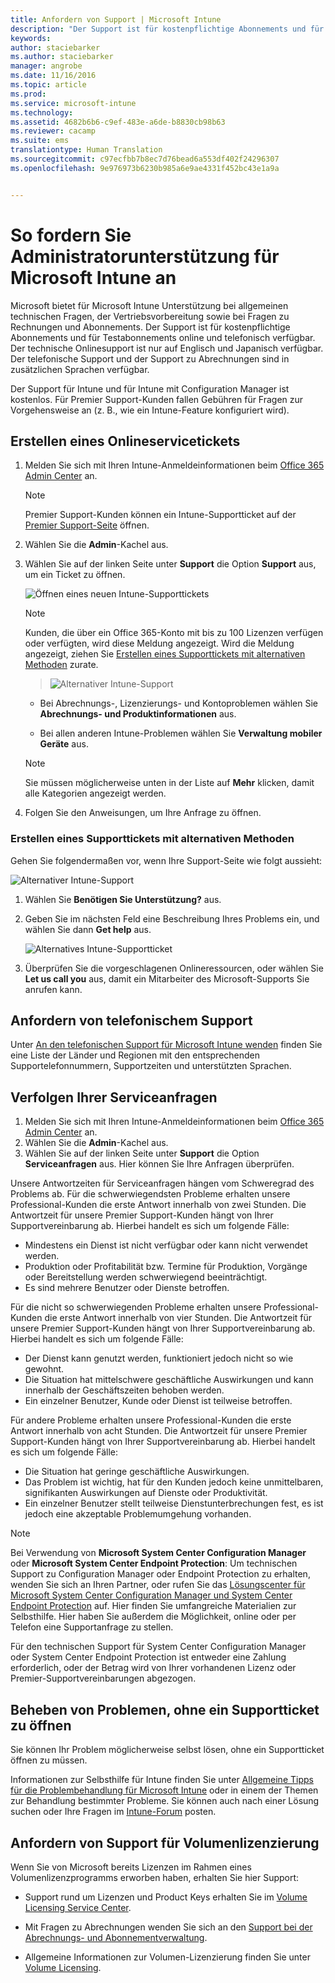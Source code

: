 ```yaml
---
title: Anfordern von Support | Microsoft Intune
description: "Der Support ist für kostenpflichtige Abonnements und für Testabonnements online und telefonisch verfügbar."
keywords: 
author: staciebarker
ms.author: staciebarker
manager: angrobe
ms.date: 11/16/2016
ms.topic: article
ms.prod: 
ms.service: microsoft-intune
ms.technology: 
ms.assetid: 4682b6b6-c9ef-483e-a6de-b8830cb98b63
ms.reviewer: cacamp
ms.suite: ems
translationtype: Human Translation
ms.sourcegitcommit: c97ecfbb7b8ec7d76bead6a553df402f24296307
ms.openlocfilehash: 9e976973b6230b985a6e9ae4331f452bc43e1a9a


---
```


# <a name="how-to-get-admin-support-for-microsoft-intune"></a>So fordern Sie Administratorunterstützung für Microsoft Intune an

Microsoft bietet für Microsoft Intune Unterstützung bei allgemeinen technischen Fragen, der Vertriebsvorbereitung sowie bei Fragen zu Rechnungen und Abonnements. Der Support ist für kostenpflichtige Abonnements und für Testabonnements online und telefonisch verfügbar. Der technische Onlinesupport ist nur auf Englisch und Japanisch verfügbar. Der telefonische Support und der Support zu Abrechnungen sind in zusätzlichen Sprachen verfügbar.

Der Support für Intune und für Intune mit Configuration Manager ist kostenlos. Für Premier Support-Kunden fallen Gebühren für Fragen zur Vorgehensweise an (z. B., wie ein Intune-Feature konfiguriert wird).

## <a name="create-an-online-service-ticket"></a>Erstellen eines Onlineservicetickets

1.  Melden Sie sich mit Ihren Intune-Anmeldeinformationen beim [Office 365 Admin Center](https://portal.office.com) an.
    >[!NOTE]
    >
    >Premier Support-Kunden können ein Intune-Supportticket auf der [Premier Support-Seite](https://support.microsoft.com/en-us/premier/contacts) öffnen.

2.  Wählen Sie die **Admin**-Kachel aus.
3.  Wählen Sie auf der linken Seite unter **Support** die Option **Support** aus, um ein Ticket zu öffnen.

    ![Öffnen eines neuen Intune-Supporttickets](../media/support-open-ticket.png)

    >[!NOTE]
    >  Kunden, die über ein Office 365-Konto mit bis zu 100 Lizenzen verfügen oder verfügten, wird diese Meldung angezeigt. Wird die Meldung angezeigt, ziehen Sie [Erstellen eines Supporttickets mit alternativen Methoden](#create-a-support-ticket-with-alternate-methods) zurate.

    > ![Alternativer Intune-Support](../media/alternate-support-ui.png)

    -   Bei Abrechnungs-, Lizenzierungs- und Kontoproblemen wählen Sie **Abrechnungs- und Produktinformationen** aus.

    -   Bei allen anderen Intune-Problemen wählen Sie **Verwaltung mobiler Geräte** aus.

    > [!NOTE]
    > Sie müssen möglicherweise unten in der Liste auf **Mehr** klicken, damit alle Kategorien angezeigt werden.

3.  Folgen Sie den Anweisungen, um Ihre Anfrage zu öffnen.

### <a name="create-a-support-ticket-with-alternate-methods"></a>Erstellen eines Supporttickets mit alternativen Methoden

Gehen Sie folgendermaßen vor, wenn Ihre Support-Seite wie folgt aussieht:

![Alternativer Intune-Support](../media/alternate-support-ui.png)


1. Wählen Sie **Benötigen Sie Unterstützung?** aus.
2. Geben Sie im nächsten Feld eine Beschreibung Ihres Problems ein, und wählen Sie dann **Get help** aus.

    ![Alternatives Intune-Supportticket](../media/support-need-help.png)

3. Überprüfen Sie die vorgeschlagenen Onlineressourcen, oder wählen Sie **Let us call you** aus, damit ein Mitarbeiter des Microsoft-Supports Sie anrufen kann.

## <a name="get-phone-support"></a>Anfordern von telefonischem Support
Unter [An den telefonischen Support für Microsoft Intune wenden](contact-assisted-phone-support-for-microsoft-intune.md) finden Sie eine Liste der Länder und Regionen mit den entsprechenden Supportelefonnummern, Supportzeiten und unterstützten Sprachen.

## <a name="track-your-service-requests"></a>Verfolgen Ihrer Serviceanfragen
1.  Melden Sie sich mit Ihren Intune-Anmeldeinformationen beim [Office 365 Admin Center](https://portal.office.com) an.
2.  Wählen Sie die **Admin**-Kachel aus.
3.  Wählen Sie auf der linken Seite unter **Support** die Option **Serviceanfragen** aus. Hier können Sie Ihre Anfragen überprüfen.

Unsere Antwortzeiten für Serviceanfragen hängen vom Schweregrad des Problems ab. Für die schwerwiegendsten Probleme erhalten unsere Professional-Kunden die erste Antwort innerhalb von zwei Stunden. Die Antwortzeit für unsere Premier Support-Kunden hängt von Ihrer Supportvereinbarung ab. Hierbei handelt es sich um folgende Fälle:

- Mindestens ein Dienst ist nicht verfügbar oder kann nicht verwendet werden.
- Produktion oder Profitabilität bzw. Termine für Produktion, Vorgänge oder Bereitstellung werden schwerwiegend beeinträchtigt.
- Es sind mehrere Benutzer oder Dienste betroffen.

Für die nicht so schwerwiegenden Probleme erhalten unsere Professional-Kunden die erste Antwort innerhalb von vier Stunden. Die Antwortzeit für unsere Premier Support-Kunden hängt von Ihrer Supportvereinbarung ab.  Hierbei handelt es sich um folgende Fälle:

- Der Dienst kann genutzt werden, funktioniert jedoch nicht so wie gewohnt.
- Die Situation hat mittelschwere geschäftliche Auswirkungen und kann innerhalb der Geschäftszeiten behoben werden.
- Ein einzelner Benutzer, Kunde oder Dienst ist teilweise betroffen.

Für andere Probleme erhalten unsere Professional-Kunden die erste Antwort innerhalb von acht Stunden. Die Antwortzeit für unsere Premier Support-Kunden hängt von Ihrer Supportvereinbarung ab.  Hierbei handelt es sich um folgende Fälle:

- Die Situation hat geringe geschäftliche Auswirkungen.
- Das Problem ist wichtig, hat für den Kunden jedoch keine unmittelbaren, signifikanten Auswirkungen auf Dienste oder Produktivität.
- Ein einzelner Benutzer stellt teilweise Dienstunterbrechungen fest, es ist jedoch eine akzeptable Problemumgehung vorhanden.

> [!NOTE]
> Bei Verwendung von **Microsoft System Center Configuration Manager** oder **Microsoft System Center Endpoint Protection**: Um technischen Support zu Configuration Manager oder Endpoint Protection zu erhalten, wenden Sie sich an Ihren Partner, oder rufen Sie das [Lösungscenter für Microsoft System Center Configuration Manager und System Center Endpoint Protection](http://www.microsoft.com/en-us/server-cloud/products/system-center-2012-r2/resources.aspx) auf. Hier finden Sie umfangreiche Materialien zur Selbsthilfe. Hier haben Sie außerdem die Möglichkeit, online oder per Telefon eine Supportanfrage zu stellen.
>
> Für den technischen Support für System Center Configuration Manager oder System Center Endpoint Protection ist entweder eine Zahlung erforderlich, oder der Betrag wird von Ihrer vorhandenen Lizenz oder Premier-Supportvereinbarungen abgezogen.

## <a name="resolve-issues-without-opening-a-support-ticket"></a>Beheben von Problemen, ohne ein Supportticket zu öffnen

Sie können Ihr Problem möglicherweise selbst lösen, ohne ein Supportticket öffnen zu müssen.

Informationen zur Selbsthilfe für Intune finden Sie unter [Allgemeine Tipps für die Problembehandlung für Microsoft Intune](general-troubleshooting-tips-for-microsoft-intune.md) oder in einem der Themen zur Behandlung bestimmter Probleme. Sie können auch nach einer Lösung suchen oder Ihre Fragen im [Intune-Forum](https://social.technet.microsoft.com/Forums/en-US/home?forum=microsoftintuneprod) posten.

## <a name="find-support-for-volume-licensing"></a>Anfordern von Support für Volumenlizenzierung
Wenn Sie von Microsoft bereits Lizenzen im Rahmen eines Volumenlizenzprogramms erworben haben, erhalten Sie hier Support:

-   Support rund um Lizenzen und Product Keys erhalten Sie im [Volume Licensing Service Center](http://go.microsoft.com/fwlink/p/?LinkID=282016).

-   Mit Fragen zu Abrechnungen wenden Sie sich an den [Support bei der Abrechnungs- und Abonnementverwaltung](http://support.microsoft.com/oas/default.aspx?prid=15371).

-   Allgemeine Informationen zur Volumen-Lizenzierung finden Sie unter [Volume Licensing](http://go.microsoft.com/fwlink/p/?LinkID=282015).



<!--HONumber=Dec16_HO1-->


